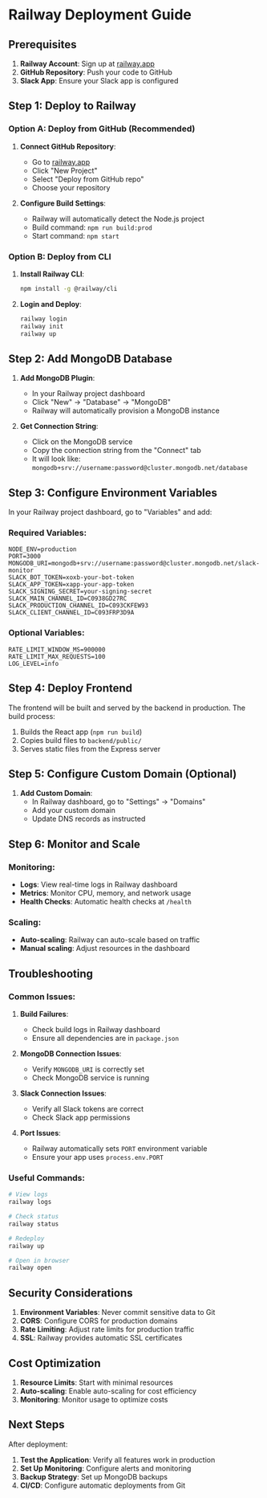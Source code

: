 # Railway Deployment Guide

## Prerequisites

1. **Railway Account**: Sign up at [railway.app](https://railway.app)
2. **GitHub Repository**: Push your code to GitHub
3. **Slack App**: Ensure your Slack app is configured

## Step 1: Deploy to Railway

### Option A: Deploy from GitHub (Recommended)

1. **Connect GitHub Repository**:
   - Go to [railway.app](https://railway.app)
   - Click "New Project"
   - Select "Deploy from GitHub repo"
   - Choose your repository

2. **Configure Build Settings**:
   - Railway will automatically detect the Node.js project
   - Build command: `npm run build:prod`
   - Start command: `npm start`

### Option B: Deploy from CLI

1. **Install Railway CLI**:
   ```bash
   npm install -g @railway/cli
   ```

2. **Login and Deploy**:
   ```bash
   railway login
   railway init
   railway up
   ```

## Step 2: Add MongoDB Database

1. **Add MongoDB Plugin**:
   - In your Railway project dashboard
   - Click "New" → "Database" → "MongoDB"
   - Railway will automatically provision a MongoDB instance

2. **Get Connection String**:
   - Click on the MongoDB service
   - Copy the connection string from the "Connect" tab
   - It will look like: `mongodb+srv://username:password@cluster.mongodb.net/database`

## Step 3: Configure Environment Variables

In your Railway project dashboard, go to "Variables" and add:

### Required Variables:
```
NODE_ENV=production
PORT=3000
MONGODB_URI=mongodb+srv://username:password@cluster.mongodb.net/slack-monitor
SLACK_BOT_TOKEN=xoxb-your-bot-token
SLACK_APP_TOKEN=xapp-your-app-token
SLACK_SIGNING_SECRET=your-signing-secret
SLACK_MAIN_CHANNEL_ID=C0938GD27RC
SLACK_PRODUCTION_CHANNEL_ID=C093CKFEW93
SLACK_CLIENT_CHANNEL_ID=C093FRP3D9A
```

### Optional Variables:
```
RATE_LIMIT_WINDOW_MS=900000
RATE_LIMIT_MAX_REQUESTS=100
LOG_LEVEL=info
```

## Step 4: Deploy Frontend

The frontend will be built and served by the backend in production. The build process:

1. Builds the React app (`npm run build`)
2. Copies build files to `backend/public/`
3. Serves static files from the Express server

## Step 5: Configure Custom Domain (Optional)

1. **Add Custom Domain**:
   - In Railway dashboard, go to "Settings" → "Domains"
   - Add your custom domain
   - Update DNS records as instructed

## Step 6: Monitor and Scale

### Monitoring:
- **Logs**: View real-time logs in Railway dashboard
- **Metrics**: Monitor CPU, memory, and network usage
- **Health Checks**: Automatic health checks at `/health`

### Scaling:
- **Auto-scaling**: Railway can auto-scale based on traffic
- **Manual scaling**: Adjust resources in the dashboard

## Troubleshooting

### Common Issues:

1. **Build Failures**:
   - Check build logs in Railway dashboard
   - Ensure all dependencies are in `package.json`

2. **MongoDB Connection Issues**:
   - Verify `MONGODB_URI` is correctly set
   - Check MongoDB service is running

3. **Slack Connection Issues**:
   - Verify all Slack tokens are correct
   - Check Slack app permissions

4. **Port Issues**:
   - Railway automatically sets `PORT` environment variable
   - Ensure your app uses `process.env.PORT`

### Useful Commands:

```bash
# View logs
railway logs

# Check status
railway status

# Redeploy
railway up

# Open in browser
railway open
```

## Security Considerations

1. **Environment Variables**: Never commit sensitive data to Git
2. **CORS**: Configure CORS for production domains
3. **Rate Limiting**: Adjust rate limits for production traffic
4. **SSL**: Railway provides automatic SSL certificates

## Cost Optimization

1. **Resource Limits**: Start with minimal resources
2. **Auto-scaling**: Enable auto-scaling for cost efficiency
3. **Monitoring**: Monitor usage to optimize costs

## Next Steps

After deployment:

1. **Test the Application**: Verify all features work in production
2. **Set Up Monitoring**: Configure alerts and monitoring
3. **Backup Strategy**: Set up MongoDB backups
4. **CI/CD**: Configure automatic deployments from Git 